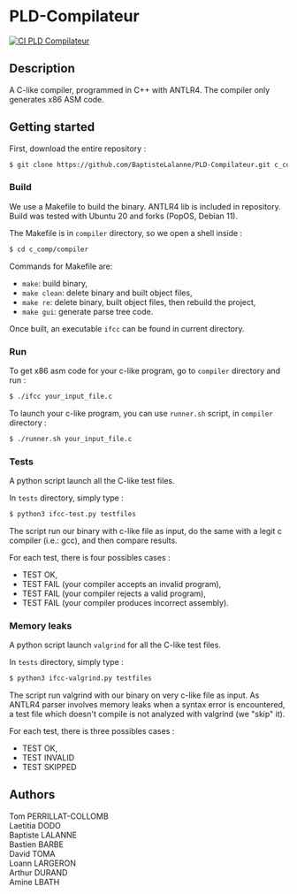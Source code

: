 # PLD-Compilateur
[![CI PLD Compilateur](https://github.com/BaptisteLalanne/PLD-Compilateur/actions/workflows/ci.yml/badge.svg?branch=master)](https://github.com/BaptisteLalanne/PLD-Compilateur/actions/workflows/ci.yml)
## Description

A C-like compiler, programmed in C++ with ANTLR4. The compiler only generates x86 ASM code.

## Getting started

First, download the entire repository :
```sh
$ git clone https://github.com/BaptisteLalanne/PLD-Compilateur.git c_comp
```

### Build

We use a Makefile to build the binary. ANTLR4 lib is included in repository. \
Build was tested with Ubuntu 20 and forks (PopOS, Debian 11).

The Makefile is in `compiler` directory, so we open a shell inside :
```sh
$ cd c_comp/compiler
```

Commands for Makefile are:
- `make`: build binary,
- `make clean`: delete binary and built object files,
- `make re`: delete binary, built object files, then rebuild the project,
- `make gui`: generate parse tree code.

Once built, an executable `ifcc` can be found in current directory.

### Run

To get x86 asm code for your c-like program, go to `compiler` directory and run :
```sh
$ ./ifcc your_input_file.c 
```

To launch your c-like program, you can use `runner.sh` script, in `compiler` directory :
```sh
$ ./runner.sh your_input_file.c
```

### Tests

A python script launch all the C-like test files.

In `tests` directory, simply type :
```sh
$ python3 ifcc-test.py testfiles
```

The script run our binary with c-like file as input, do the same with a legit c compiler (i.e.: gcc), and then compare results.

For each test, there is four possibles cases :
- TEST OK,
- TEST FAIL (your compiler accepts an invalid program),
- TEST FAIL (your compiler rejects a valid program),
- TEST FAIL (your compiler produces incorrect assembly).

### Memory leaks

A python script launch `valgrind` for all the C-like test files.

In `tests` directory, simply type :
```sh
$ python3 ifcc-valgrind.py testfiles
```

The script run valgrind with our binary on very c-like file as input. As ANTLR4 parser involves memory leaks when a syntax error is encountered, a test file which doesn't compile is not analyzed with valgrind (we "skip" it).

For each test, there is three possibles cases :
- TEST OK,
- TEST INVALID
- TEST SKIPPED

## Authors

Tom PERRILLAT-COLLOMB \
Laetitia DODO \
Baptiste LALANNE \
Bastien BARBE \
David TOMA \
Loann LARGERON \
Arthur DURAND \
Amine LBATH


